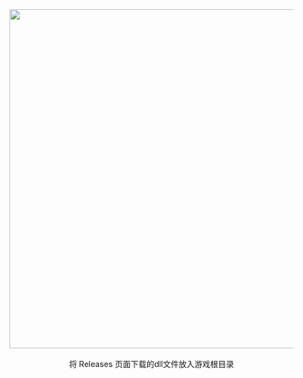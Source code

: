 <div align="center">
  <img src="assets/images/demo.png" alt="" width="600px"></div>
<br />
<div align="center">将 Releases 页面下载的dll文件放入游戏根目录</div>
